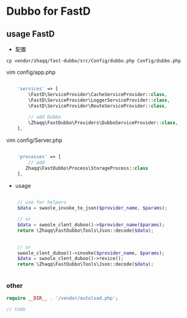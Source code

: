 # Dubbo for FastD


## usage FastD

* 配置
```shell
cp vendor/zhaqq/fast-dubbo/src/Config/dubbo.php Config/dubbo.php

```
vim config/app.php

```php

    'services' => [
        \FastD\ServiceProvider\CacheServiceProvider::class,
        \FastD\ServiceProvider\LoggerServiceProvider::class,
        \FastD\ServiceProvider\RouteServiceProvider::class,
        
        // add Dubbo
        \Zhaqq\FastDubbo\Providers\DubboServiceProvider::class,
    ],

```

vim config/Server.php

```php

    'processes' => [
        // add
       Zhaqq\FastDubbo\Process\StorageProcess::class
    ],

```

* usage

```php
    
    // use for helpers
    $data = swoole_invoke_to_json($provider_name, $params);

    // or
    $data = swoole_clent_duboo()->$provider_name($params);
    return \Zhaqq\FastDubbo\Tools\Json::decode($data);

    
    // or
    swoole_clent_duboo()->invoke($provider_name, $params);
    $data = swoole_clent_duboo()->revice();
    return \Zhaqq\FastDubbo\Tools\Json::decode($data);
    
```

### other

```php
require __DIR__ . '/vendor/autoload.php';

// todo

```
